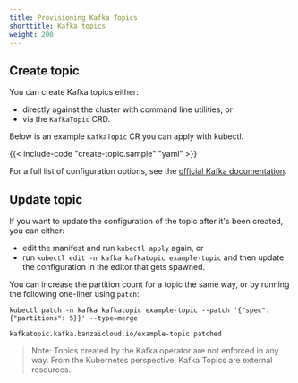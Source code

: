 ```yaml
---
title: Provisioning Kafka Topics
shorttitle: Kafka topics
weight: 200
---
```


## Create topic

You can create Kafka topics either:

- directly against the cluster with command line utilities, or
- via the `KafkaTopic` CRD.

Below is an example `KafkaTopic` CR you can apply with kubectl.

{{< include-code "create-topic.sample" "yaml" >}}

For a full list of configuration options, see the [official Kafka documentation](https://kafka.apache.org/documentation/#topicconfigs).

## Update topic

If you want to update the configuration of the topic after it's been created, you can either:

- edit the manifest and run `kubectl apply` again, or 
- run `kubectl edit -n kafka kafkatopic example-topic` and then update the configuration in the editor that gets spawned.

You can increase the partition count for a topic the same way, or by running the following one-liner using `patch`:

```shell
kubectl patch -n kafka kafkatopic example-topic --patch '{"spec": {"partitions": 5}}' --type=merge

kafkatopic.kafka.banzaicloud.io/example-topic patched
```

> Note: Topics created by the Kafka operator are not enforced in any way. From the Kubernetes perspective, Kafka Topics are external resources.
